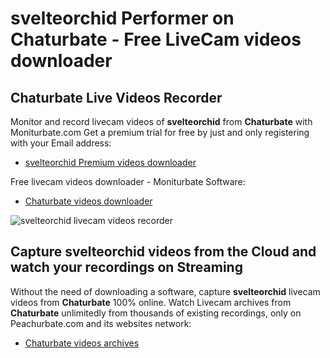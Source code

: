 # svelteorchid Performer on Chaturbate - Free LiveCam videos downloader

## Chaturbate Live Videos Recorder

Monitor and record livecam videos of **svelteorchid** from **Chaturbate** with Moniturbate.com
Get a premium trial for free by just and only registering with your Email address:
* [svelteorchid Premium videos downloader](https://moniturbate.com/request-demo-licence-key.html)

Free livecam videos downloader - Moniturbate Software:
* [Chaturbate videos downloader](https://moniturbate.com/moniturbate-download-software.html)

![svelteorchid livecam videos recorder](https://peachurnet.com/templates/moniturbate-software.png)


## Capture svelteorchid videos from the Cloud and watch your recordings on Streaming

Without the need of downloading a software, capture **svelteorchid** livecam videos from **Chaturbate** 100% online.
Watch Livecam archives from **Chaturbate** unlimitedly from thousands of existing recordings, only on Peachurbate.com and its websites network:
* [Chaturbate videos archives](https://peachurnet.com/)
